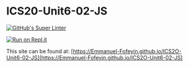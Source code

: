 # ICS20-Unit6-02-JS

[![GitHub's Super Linter](https://github.com/Emmanuel-Fofeyin/ICS2O-Unit6-02-JS/workflows/GitHub's%20Super%20Linter/badge.svg)](https://github.com/Emmanuel-Fofeyin/ICS2O-Unit6-02-JS/actions)

[![Run on Repl.it](https://repl.it/badge/github/Emmanuel-Fofeyin/ICS2O-Unit6-02-JS)](https://repl.it/github/Emmanuel-Fofeyin/ICS2O-Unit6-02-JS)

This site can be found at: [https://Emmanuel-Fofeyin.github.io/ICS2O-Unit6-02-JS](https://Emmanuel-Fofeyin.github.io/ICS2O-Unit6-02-JS)
